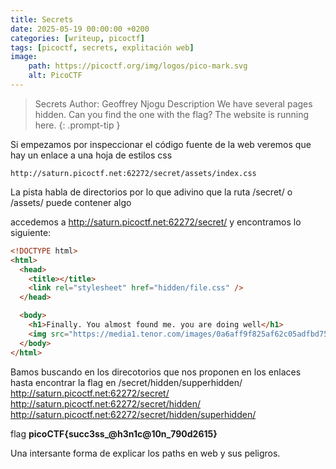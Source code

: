 ```yaml
---
title: Secrets
date: 2025-05-19 00:00:00 +0200
categories: [writeup, picoctf]
tags: [picoctf, secrets, explitación web]     
image:
    path: https://picoctf.org/img/logos/pico-mark.svg
    alt: PicoCTF
---
```


>Secrets
Author: Geoffrey Njogu
Description
We have several pages hidden. Can you find the one with the flag? The website is running here.
{: .prompt-tip }

Si empezamos por inspeccionar el código fuente de la web veremos que hay un enlace a una hoja de estilos css 

```
http://saturn.picoctf.net:62272/secret/assets/index.css
```

La pista habla de directorios por lo que adivino que la ruta /secret/ o /assets/ puede contener algo

accedemos a http://saturn.picoctf.net:62272/secret/ y encontramos lo siguiente:

``` html
<!DOCTYPE html>
<html>
  <head>
    <title></title>
    <link rel="stylesheet" href="hidden/file.css" />
  </head>

  <body>
    <h1>Finally. You almost found me. you are doing well</h1>
    <img src="https://media1.tenor.com/images/0a6aff9f825af62c05adfbd75039cc7b/tenor.gif?itemid=4648337" alt="Something Like That GIF - Andy Parksandrecreation Wtf GIFs" style="max-width: 833px; background-color: rgb(151, 121, 85);" width="833" height="937.125">
  </body>
</html>
```
Bamos buscando en los direcotorios que nos proponen en los enlaces hasta encontrar la flag en /secret/hidden/supperhidden/
http://saturn.picoctf.net:62272/secret/
http://saturn.picoctf.net:62272/secret/hidden/
http://saturn.picoctf.net:62272/secret/hidden/superhidden/

flag **picoCTF{succ3ss_@h3n1c@10n_790d2615}**

Una intersante forma de explicar los paths en web y sus peligros. 